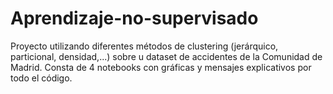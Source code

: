 # Aprendizaje-no-supervisado
Proyecto utilizando diferentes métodos de clustering (jerárquico, particional, densidad,...) sobre u dataset de accidentes de la Comunidad de Madrid.  Consta de 4 notebooks con gráficas y mensajes explicativos por todo el código.
